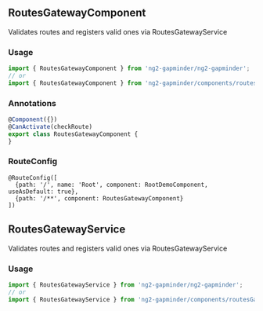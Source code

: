 ## RoutesGatewayComponent

Validates routes and registers valid ones via RoutesGatewayService


### Usage
```typescript
import { RoutesGatewayComponent } from 'ng2-gapminder/ng2-gapminder';
// or
import { RoutesGatewayComponent } from 'ng2-gapminder/components/routesGateway/routes-gateway.component'
```

### Annotations
```typescript
@Component({})
@CanActivate(checkRoute)
export class RoutesGatewayComponent {
}
```

### RouteConfig
```
@RouteConfig([
  {path: '/', name: 'Root', component: RootDemoComponent, useAsDefault: true},
  {path: '/**', component: RoutesGatewayComponent}
])
```


## RoutesGatewayService

Validates routes and registers valid ones via RoutesGatewayService


### Usage
```typescript
import { RoutesGatewayService } from 'ng2-gapminder/ng2-gapminder';
// or
import { RoutesGatewayService } from 'ng2-gapminder/components/routesGateway/routes-gateway.service'
```





